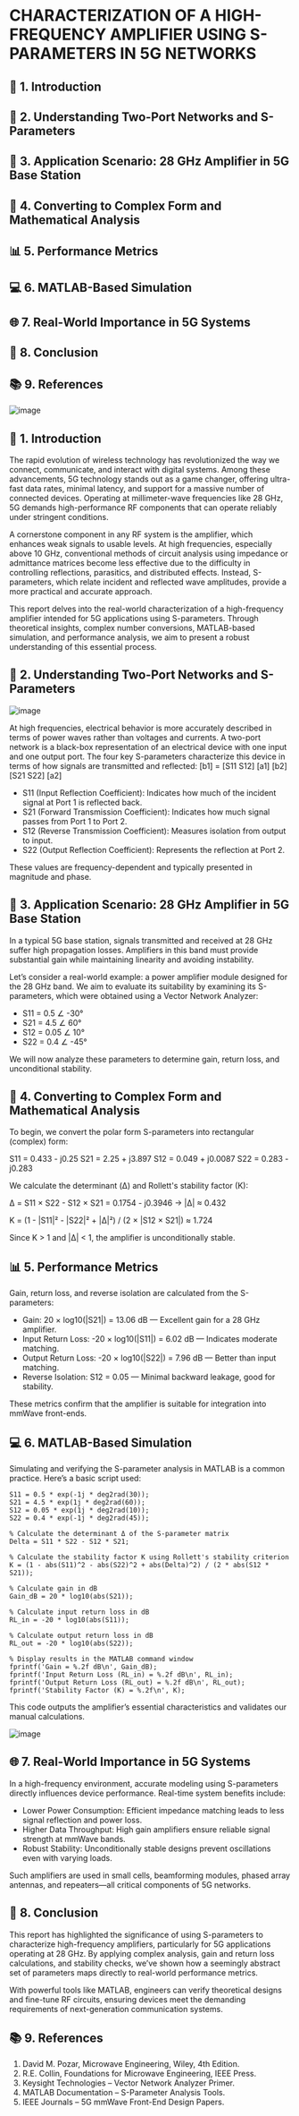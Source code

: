 # CHARACTERIZATION OF A HIGH-FREQUENCY AMPLIFIER USING S-PARAMETERS IN 5G NETWORKS

## 📖 1. Introduction

## 🔬 2. Understanding Two-Port Networks and S-Parameters

## 📡 3. Application Scenario: 28 GHz Amplifier in 5G Base Station

## 📐 4. Converting to Complex Form and Mathematical Analysis

## 📊 5. Performance Metrics

## 💻 6. MATLAB-Based Simulation

## 🌐 7. Real-World Importance in 5G Systems

## 🧾 8. Conclusion

## 📚 9. References


 ![image](https://github.com/user-attachments/assets/9acab39c-26e6-4a03-b917-b4abd47a59fd)

## 📖 1. Introduction
 
The rapid evolution of wireless technology has revolutionized the way we connect, communicate, and interact with digital systems. Among these advancements, 5G technology stands out as a game changer, offering ultra-fast data rates, minimal latency, and support for a massive number of connected devices. Operating at millimeter-wave frequencies like 28 GHz, 5G demands high-performance RF components that can operate reliably under stringent conditions.

A cornerstone component in any RF system is the amplifier, which enhances weak signals to usable levels. At high frequencies, especially above 10 GHz, conventional methods of circuit analysis using impedance or admittance matrices become less effective due to the difficulty in controlling reflections, parasitics, and distributed effects. Instead, S-parameters, which relate incident and reflected wave amplitudes, provide a more practical and accurate approach.

This report delves into the real-world characterization of a high-frequency amplifier intended for 5G applications using S-parameters. Through theoretical insights, complex number conversions, MATLAB-based simulation, and performance analysis, we aim to present a robust understanding of this essential process.


## 🔬 2. Understanding Two-Port Networks and S-Parameters

![image](https://github.com/user-attachments/assets/6f3ada22-7f29-4d8d-b9d3-96a483bc8752)

 
At high frequencies, electrical behavior is more accurately described in terms of power waves rather than voltages and currents. A two-port network is a black-box representation of an electrical device with one input and one output port. The four key S-parameters characterize this device in terms of how signals are transmitted and reflected:
[b1]   = [S11 S12] [a1]
[b2]     [S21 S22] [a2]

- S11 (Input Reflection Coefficient): Indicates how much of the incident signal at Port 1 is reflected back.
- S21 (Forward Transmission Coefficient): Indicates how much signal passes from Port 1 to Port 2.
- S12 (Reverse Transmission Coefficient): Measures isolation from output to input.
- S22 (Output Reflection Coefficient): Represents the reflection at Port 2.

These values are frequency-dependent and typically presented in magnitude and phase.


## 📡 3. Application Scenario: 28 GHz Amplifier in 5G Base Station

In a typical 5G base station, signals transmitted and received at 28 GHz suffer high propagation losses. Amplifiers in this band must provide substantial gain while maintaining linearity and avoiding instability.

Let’s consider a real-world example: a power amplifier module designed for the 28 GHz band. We aim to evaluate its suitability by examining its S-parameters, which were obtained using a Vector Network Analyzer:

- S11 = 0.5 ∠ -30°
- S21 = 4.5 ∠ 60°
- S12 = 0.05 ∠ 10°
- S22 = 0.4 ∠ -45°

We will now analyze these parameters to determine gain, return loss, and unconditional stability.


## 📐 4. Converting to Complex Form and Mathematical Analysis
To begin, we convert the polar form S-parameters into rectangular (complex) form:

S11 = 0.433 - j0.25
S21 = 2.25 + j3.897
S12 = 0.049 + j0.0087
S22 = 0.283 - j0.283

We calculate the determinant (Δ) and Rollett's stability factor (K):

Δ = S11 × S22 - S12 × S21 = 0.1754 - j0.3946 → |Δ| ≈ 0.432

K = (1 - |S11|² - |S22|² + |Δ|²) / (2 × |S12 × S21|) ≈ 1.724

Since K > 1 and |Δ| < 1, the amplifier is unconditionally stable.


## 📊 5. Performance Metrics
 
Gain, return loss, and reverse isolation are calculated from the S-parameters:

- Gain: 20 × log10(|S21|) = 13.06 dB — Excellent gain for a 28 GHz amplifier.
- Input Return Loss: -20 × log10(|S11|) = 6.02 dB — Indicates moderate matching.
- Output Return Loss: -20 × log10(|S22|) = 7.96 dB — Better than input matching.
- Reverse Isolation: S12 = 0.05 — Minimal backward leakage, good for stability.

These metrics confirm that the amplifier is suitable for integration into mmWave front-ends.


## 💻 6. MATLAB-Based Simulation

Simulating and verifying the S-parameter analysis in MATLAB is a common practice. Here’s a basic script used:

```% Define S-parameters in polar form and convert to complex numbers
S11 = 0.5 * exp(-1j * deg2rad(30));
S21 = 4.5 * exp(1j * deg2rad(60));
S12 = 0.05 * exp(1j * deg2rad(10));
S22 = 0.4 * exp(-1j * deg2rad(45));

% Calculate the determinant Δ of the S-parameter matrix
Delta = S11 * S22 - S12 * S21;

% Calculate the stability factor K using Rollett's stability criterion
K = (1 - abs(S11)^2 - abs(S22)^2 + abs(Delta)^2) / (2 * abs(S12 * S21));

% Calculate gain in dB
Gain_dB = 20 * log10(abs(S21));

% Calculate input return loss in dB
RL_in = -20 * log10(abs(S11));

% Calculate output return loss in dB
RL_out = -20 * log10(abs(S22));

% Display results in the MATLAB command window
fprintf('Gain = %.2f dB\n', Gain_dB);
fprintf('Input Return Loss (RL_in) = %.2f dB\n', RL_in);
fprintf('Output Return Loss (RL_out) = %.2f dB\n', RL_out);
fprintf('Stability Factor (K) = %.2f\n', K);
```

This code outputs the amplifier’s essential characteristics and validates our manual calculations.

![image](https://github.com/user-attachments/assets/27ff9870-d0ee-49f0-b11c-26026a2a1556)

 

## 🌐 7. Real-World Importance in 5G Systems
In a high-frequency environment, accurate modeling using S-parameters directly influences device performance. Real-time system benefits include:

- Lower Power Consumption: Efficient impedance matching leads to less signal reflection and power loss.
- Higher Data Throughput: High gain amplifiers ensure reliable signal strength at mmWave bands.
- Robust Stability: Unconditionally stable designs prevent oscillations even with varying loads.

Such amplifiers are used in small cells, beamforming modules, phased array antennas, and repeaters—all critical components of 5G networks.

## 🧾 8. Conclusion

This report has highlighted the significance of using S-parameters to characterize high-frequency amplifiers, particularly for 5G applications operating at 28 GHz. By applying complex analysis, gain and return loss calculations, and stability checks, we’ve shown how a seemingly abstract set of parameters maps directly to real-world performance metrics.

With powerful tools like MATLAB, engineers can verify theoretical designs and fine-tune RF circuits, ensuring devices meet the demanding requirements of next-generation communication systems.


## 📚 9. References
1. David M. Pozar, Microwave Engineering, Wiley, 4th Edition.
2. R.E. Collin, Foundations for Microwave Engineering, IEEE Press.
3. Keysight Technologies – Vector Network Analyzer Primer.
4. MATLAB Documentation – S-Parameter Analysis Tools.
5. IEEE Journals – 5G mmWave Front-End Design Papers.
